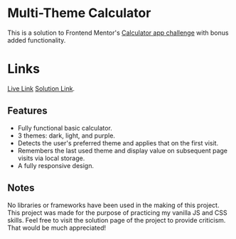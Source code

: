 # Multi-Theme Calculator

This is a solution to Frontend Mentor's [Calculator app challenge](https://www.frontendmentor.io/challenges/calculator-app-9lteq5N29) with bonus added functionality.

# Links

[Live Link](https://frontend-mentor-calculator-26071997.netlify.app/)
[Solution Link](https://www.frontendmentor.io/solutions/local-storage-preferred-theme-no-frameworks-mB_zubipQD).

## Features

- Fully functional basic calculator.
- 3 themes: dark, light, and purple.
- Detects the user's preferred theme and applies that on the first visit.
- Remembers the last used theme and display value on subsequent page visits via local storage.
- A fully responsive design.

## Notes

No libraries or frameworks have been used in the making of this project. This project was made for the purpose of practicing my vanilla JS and CSS skills. Feel free to visit the solution page of the project to provide criticism. That would be much appreciated!
